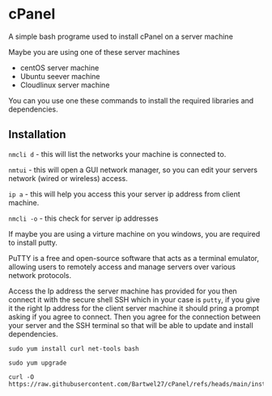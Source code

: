 # cPanel
A simple bash programe used to install cPanel on a server machine

Maybe you are using one of these server machines
- centOS server machine
- Ubuntu seever machine
- Cloudlinux server machine

You can you use one these commands to install the required libraries and dependencies.
## Installation
```nmcli d``` - this will list the networks your machine is connected to.

```nmtui``` - this will open a GUI network manager, so you can edit your servers network (wired or wireless) access.

```ip a``` - this will help you access this your server ip address from client machine.

```nmcli -o``` - this check for server ip addresses

If maybe you are using a virture machine on you windows, you are required to install putty.

PuTTY is a free and open-source software that acts as a terminal emulator, allowing users to remotely access and manage servers over various network protocols.

Access the Ip address the server machine has provided for you then connect it with the secure shell SSH which in your case is ```putty```, if you give it
the right Ip address for the client server machine it should pring a prompt asking if you agree to connect. Then you agree for the connection between your server and
the SSH terminal so that will be able to update and install dependencies.

```
sudo yum install curl net-tools bash
```
```
sudo yum upgrade
```
```
curl -O https://raw.githubusercontent.com/Bartwel27/cPanel/refs/heads/main/install.sh
```

